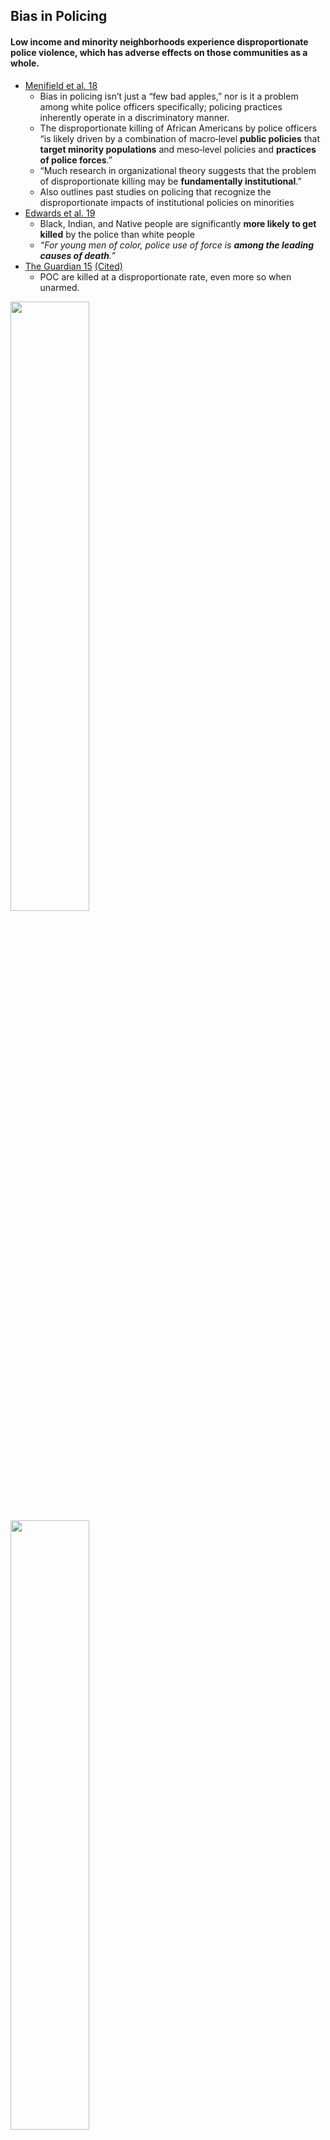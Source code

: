 ## Bias in Policing

#### Low income and minority neighborhoods experience disproportionate police violence, which has adverse effects on those communities as a whole.


*   [Menifield et al. 18](https://onlinelibrary.wiley.com/doi/full/10.1111/puar.12956)
    *   Bias in policing isn’t just a “few bad apples,” nor is it a problem among white police officers specifically; policing practices inherently operate in a discriminatory manner.
    *   The disproportionate killing of African Americans by police officers “is likely driven by a combination of macro‐level **public policies** that **target minority populations** and meso‐level policies and **practices of police forces**.”
    *   “Much research in organizational theory suggests that the problem of disproportionate killing may be **fundamentally institutional**.”
    *   Also outlines past studies on policing that recognize the disproportionate impacts of institutional policies on minorities
*   [Edwards et al. 19](https://www.pnas.org/content/early/2019/07/30/1821204116)
    *   Black, Indian, and Native people are significantly **more likely to get killed** by the police than white people
    *   *“For young men of color, police use of force is **among the leading causes of death**.”*
*   [The Guardian 15](https://www.theguardian.com/us-news/2015/jun/01/black-americans-killed-by-police-analysis) [(Cited)](https://www.vox.com/identities/2016/8/13/17938186/police-shootings-killings-racism-racial-disparities)
    *   POC are killed at a disproportionate rate, even more so when unarmed.

<img src="https://github.com/NB419/source-library/blob/master/images/policing%20bias%201.png?raw=true" width="50%" height="50%">
<img src="https://github.com/NB419/source-library/blob/master/images/policing%20bias%202.png?raw=true" width="50%" height="50%">


*   [Feldman et al. 18](https://ajph.aphapublications.org/doi/10.2105/AJPH.2018.304851)
    *   Police disproportionately target low-income and POC neighborhoods
    *   _“Overall, police-related **death rates were highest** in neighborhoods with the greatest concentrations of **low-income** residents and **residents of color**”_
*   [Lancet Journal: Bor 18](https://www.thelancet.com/journals/lancet/article/PIIS0140-6736(18)31130-9/fulltext)
    *   Instances of **police brutality harm mental health**
    *   _“Police killings of unarmed black Americans have adverse effects on mental health among black American adults in the general population.”_
*   [Lecount 17](https://www.researchgate.net/publication/319660605_More_Black_than_Blue_Comparing_the_Racial_Attitudes_of_Police_to_Citizens) ([non-paywall](https://scihub.wikicn.top/10.1111/socf.12367))
    *   Highlights the philosophical (social power and group power) and racial reasons why white police officers have a discriminatory bias against African-Americans
    *   Data collected via nationally representative survey which focuses on a number of specific racial attitudes of police officers to gain a broader understanding of their racial views and biases
    *   Finds that **officers believe blacks are more violent, lazy, and should not be given special treatment** compared to whites
    *   Further highlights that those with less education adopt conservative views on race and the harmful impacts discrimination denial can have (i.e. shows how denial of racial discrimination can lead to the establishment of racial hierarchy)
